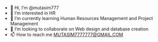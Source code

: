 - 👋 Hi, I’m @mutasim777
- 👀 I’m interested in HR
- 🌱 I’m currently learning Human Resources Management and Project Management
- 💞️ I’m looking to collaborate on Web design and database creation
- 📫 How to reach me MUTASIM7777777@GMAIL.COM

<!---
mutasim777/mutasim777 is a ✨ special ✨ repository because its `README.md` (this file) appears on your GitHub profile.
You can click the Preview link to take a look at your changes.
--->
